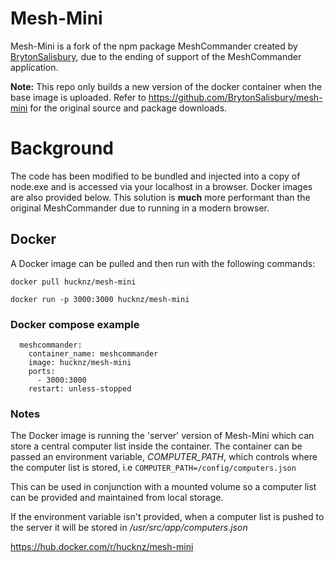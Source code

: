 # Mesh-Mini

Mesh-Mini is a fork of the npm package MeshCommander created by [BrytonSalisbury](https://github.com/BrytonSalisbury/mesh-mini), due to the ending of support of the MeshCommander application.

**Note:** This repo only builds a new version of the docker container when the base image is uploaded. Refer to https://github.com/BrytonSalisbury/mesh-mini for the original source and package downloads. 

# Background
The code has been modified to be bundled and injected into a copy of node.exe and is accessed via your localhost in a browser. Docker images are also provided below. This solution is **much** more performant than the original MeshCommander due to running in a modern browser.

## Docker

A Docker image can be pulled and then run with the following commands:

`docker pull hucknz/mesh-mini`

`docker run -p 3000:3000 hucknz/mesh-mini`

### Docker compose example
```
  meshcommander:
    container_name: meshcommander
    image: hucknz/mesh-mini
    ports:
      - 3000:3000
    restart: unless-stopped
```

### Notes

The Docker image is running the 'server' version of Mesh-Mini which can store a central computer list inside the container. The container can be passed an environment variable, _COMPUTER_PATH_, which controls where the computer list is stored, i.e `COMPUTER_PATH=/config/computers.json`

This can be used in conjunction with a mounted volume so a computer list can be provided and maintained from local storage.

If the environment variable isn't provided, when a computer list is pushed to the server it will be stored in _/usr/src/app/computers.json_

https://hub.docker.com/r/hucknz/mesh-mini
